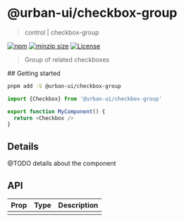 # @urban-ui/checkbox-group

> control | checkbox-group

[![npm](https://img.shields.io/npm/v/@urban-ui/checkbox-group?style=flat-square)](https://www.npmjs.com/package/@urban-ui/checkbox-group)
[![minzip size](https://img.shields.io/bundlephobia/minzip/@urban-ui/checkbox-group?style=flat-square)](https://bundlephobia.com/result?p=@urban-ui/checkbox-group)
[![License](https://img.shields.io/github/license/mattstyles/urban-ui.svg?style=flat-square)](https://github.com/mattstyles/urban-ui/blob/master/license.md)

> Group of related checkboxes

## Getting started

```sh
pnpm add -S @urban-ui/checkbox-group
```

```js
import {Checkbox} from '@urban-ui/checkbox-group'

export function MyComponent() {
  return <Checkbox />
}
```

## Details

@TODO details about the component

## API

| Prop | Type | Description |
| ---- | ---- | ----------- |
|      |      |             |

